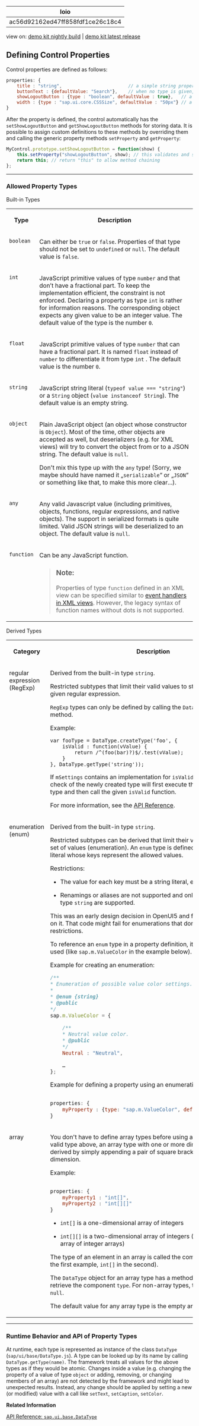 <!-- loioac56d92162ed47ff858fdf1ce26c18c4 -->

| loio |
| -----|
| ac56d92162ed47ff858fdf1ce26c18c4 |

<div id="loio">

view on: [demo kit nightly build](https://sdk.openui5.org/nightly/#/topic/ac56d92162ed47ff858fdf1ce26c18c4) | [demo kit latest release](https://sdk.openui5.org/topic/ac56d92162ed47ff858fdf1ce26c18c4)</div>

## Defining Control Properties

Control properties are defined as follows:

```js
properties: {
    title : "string",                         // a simple string property, default value is undefined
    buttonText : {defaultValue: "Search"},    // when no type is given, the type is string
    showLogoutButton : {type : "boolean", defaultValue : true},   // a boolean property where a default value is given
    width : {type : "sap.ui.core.CSSSize", defaultValue : "50px"} // a CSS size property where a default value is given
}
```

After the property is defined, the control automatically has the `setShowLogoutButton` and `getShowLogoutButton` methods for storing data. It is possible to assign custom definitions to these methods by overriding them and calling the generic property methods `setProperty` and `getProperty`:

```js
MyControl.prototype.setShowLogoutButton = function(show) {
    this.setProperty("showLogoutButton", show); // this validates and stores the new value
    return this; // return "this" to allow method chaining
};

```

***

### Allowed Property Types

<a name="loioac56d92162ed47ff858fdf1ce26c18c4__table_gkp_kb2_2y"/>Built-in Types


<table>
<tr>
<th valign="top">

Type



</th>
<th valign="top">

Description



</th>
</tr>
<tr>
<td valign="top">

 `boolean` 



</td>
<td valign="top">

Can either be `true` or `false`. Properties of that type should not be set to `undefined` or `null`. The default value is `false`.



</td>
</tr>
<tr>
<td valign="top">

 `int` 



</td>
<td valign="top">

JavaScript primitive values of type `number` and that don’t have a fractional part. To keep the implementation efficient, the constraint is not enforced. Declaring a property as type `int` is rather for information reasons. The corresponding object expects any given value to be an integer value. The default value of the type is the number `0`.



</td>
</tr>
<tr>
<td valign="top">

 `float` 



</td>
<td valign="top">

JavaScript primitive values of type `number` that can have a fractional part. It is named `float` instead of `number` to differentiate it from type `int` . The default value is the number `0`.



</td>
</tr>
<tr>
<td valign="top">

 `string` 



</td>
<td valign="top">

JavaScript string literal \(`typeof value === "string"`\) or a `String` object \(`value instanceof String`\). The default value is an empty string.



</td>
</tr>
<tr>
<td valign="top">

 `object` 



</td>
<td valign="top">

Plain JavaScript object \(an object whose constructor is `Object`\). Most of the time, other objects are accepted as well, but deserializers \(e.g. for XML views\) will try to convert the object from or to a JSON string. The default value is `null`.

Don't mix this type up with the `any` type! \(Sorry, we maybe should have named it „`serializable`“ or „`JSON`“ or something like that, to make this more clear...\).



</td>
</tr>
<tr>
<td valign="top">

 `any` 



</td>
<td valign="top">

Any valid Javascript value \(including primitives, objects, functions, regular expressions, and native objects\). The support in serialized formats is quite limited. Valid JSON strings will be deserialized to an object. The default value is `null`.



</td>
</tr>
<tr>
<td valign="top">

 `function` 



</td>
<td valign="top">

Can be any JavaScript function.

> ### Note:  
> Properties of type `function` defined in an XML view can be specified similar to [event handlers in XML views](Handling_Events_in_XML_Views_b0fb4de.md). However, the legacy syntax of function names without dots is not supported.



</td>
</tr>
</table>

<a name="loioac56d92162ed47ff858fdf1ce26c18c4__table_lbg_fc2_2y"/>Derived Types


<table>
<tr>
<th valign="top">

Category



</th>
<th valign="top">

Description



</th>
</tr>
<tr>
<td valign="top">

regular expression \(RegExp\)



</td>
<td valign="top">

Derived from the built-in type `string`.

Restricted subtypes that limit their valid values to strings that match a given regular expression.

`RegExp` types can only be defined by calling the `DataType.createType()` method.

Example:

```
var fooType = DataType.createType('foo', {
    isValid : function(vValue) {
        return /^(foo(bar)?)$/.test(vValue);
    }
}, DataType.getType('string'));

```

If `mSettings` contains an implementation for `isValid`, then the validity check of the newly created type will first execute the check of the base type and then call the given `isValid` function.

For more information, see the [API Reference](https://sdk.openui5.org/api/sap.ui.base.DataType). 



</td>
</tr>
<tr>
<td valign="top">

enumeration \(enum\)



</td>
<td valign="top">

Derived from the built-in type `string`.

Restricted subtypes can be derived that limit their valid values to a fixed set of values \(enumeration\). An `enum` type is defined through an object literal whose keys represent the allowed values.

Restrictions:

-   The value for each key must be a string literal, equal to the key itself.

-   Renamings or aliases are not supported and only keys and values of type `string` are supported.


This was an early design decision in OpenUI5 and framework code relies on it. That code might fail for enumerations that don’t obey these restrictions.

To reference an `enum` type in a property definition, its global name must be used \(like `sap.m.ValueColor` in the example below\).

Example for creating an enumeration:

```js
/**
* Enumeration of possible value color settings.
*
* @enum {string}
* @public
*/
sap.m.ValueColor = {

    /**
    * Neutral value color.
    * @public
    */
    Neutral : "Neutral",

    …
};

```

Example for defining a property using an enumeration:

```js

properties: {
    myProperty : {type: "sap.m.ValueColor", defaultValue: "Neutral"}
}

```



</td>
</tr>
<tr>
<td valign="top">

array



</td>
<td valign="top">

You don't have to define array types before using an array. From each valid type above, an array type with one or more dimensions can be derived by simply appending a pair of square brackets \(`[]`\) for each dimension.

Example:

```js

properties: {
    myProperty1 : "int[]",
    myProperty2 : "int[][]"
}

```

-   `int[]` is a one-dimensional array of integers

-   `int[][]` is a two-dimensional array of integers \(or more precisely an array of integer arrays\)


The type of an element in an array is called the component type \(`int` in the first example, `int[]` in the second\).

The `DataType` object for an array type has a method `getComponentType` to retrieve the component `type`. For non-array types, this method returns `null`.

The default value for any array type is the empty array.



</td>
</tr>
</table>

***

### Runtime Behavior and API of Property Types

At runtime, each type is represented as instance of the class `DataType` \(`sap/ui/base/DataType.js`\). A type can be looked up by its name by calling `DataType.getType(name)`. The framework treats all values for the above types as if they would be atomic. Changes inside a value \(e.g. changing the property of a value of type `object` or adding, removing, or changing members of an array\) are not detected by the framework and might lead to unexpected results. Instead, any change should be applied by setting a new \(or modified\) value with a call like `setText`, `setCaption`, `setColor`.

**Related Information**  


[API Reference: `sap.ui.base.DataType`](https://sdk.openui5.org/api/sap.ui.base.DataType)

